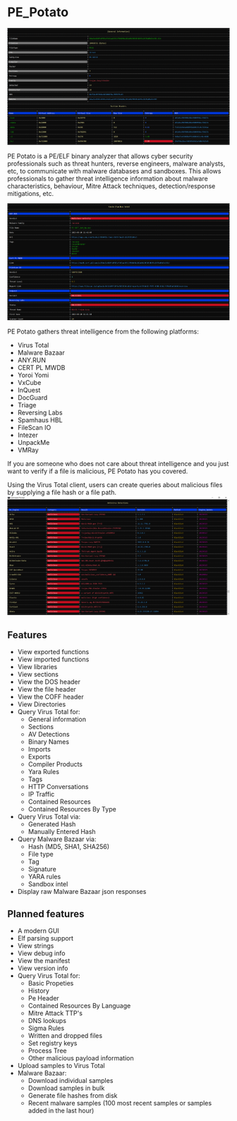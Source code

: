 # PE_Potato

![ pe1 ](/assets/1.png)

PE Potato is a PE/ELF binary analyzer that allows cyber security professionals such as threat hunters, reverse engineers, malware analysts, etc, to communicate with malware databases and sandboxes. This allows professionals to gather threat intelligence information about malware characteristics, behaviour, Mitre Attack techniques, detection/response mitigations, etc.

![ pe2 ](/assets/3.png)

PE Potato gathers threat intelligence from the following platforms:
- Virus Total
- Malware Bazaar
- ANY.RUN
- CERT PL MWDB
- Yoroi Yomi
- VxCube
- InQuest
- DocGuard
- Triage
- Reversing Labs
- Spamhaus HBL
- FileScan IO
- Intezer
- UnpackMe
- VMRay

If you are someone who does not care about threat intelligence and you just want to verify if a file is malicious, PE Potato has you covered.

Using the Virus Total client, users can create queries about malicious files by supplying a file hash or a file path.
![ pe3 ](assets/2.png)



## Features
- View exported functions
- View imported functions
- View libraries
- View sections
- View the DOS header
- View the file header
- View the COFF header
- View Directories
- Query Virus Total for:
  - General information
  - Sections
  - AV Detections
  - Binary Names
  - Imports
  - Exports
  - Compiler Products
  - Yara Rules
  - Tags
  - HTTP Conversations
  - IP Traffic
  - Contained Resources
  - Contained Resources By Type
- Query Virus Total via:
  - Generated Hash
  - Manually Entered Hash
- Query Malware Bazaar via:
  - Hash (MD5, SHA1, SHA256)
  - File type
  - Tag
  - Signature
  - YARA rules
  - Sandbox intel
- Display raw Malware Bazaar json responses

## Planned features
- A modern GUI
- Elf parsing support
- View strings
- View debug info
- View the manifest
- View version info
- Query Virus Total for:
  - Basic Propeties
  - History
  - Pe Header
  - Contained Resources By Language
  - Mitre Attack TTP's
  - DNS lookups
  - Sigma Rules
  - Written and dropped files
  - Set registry keys
  - Process Tree
  - Other malicious payload information
- Upload samples to Virus Total
- Malware Bazaar:
  - Download individual samples
  - Download samples in bulk
  - Generate file hashes from disk
  - Recent malware samples (100 most recent samples or samples added in the last hour)